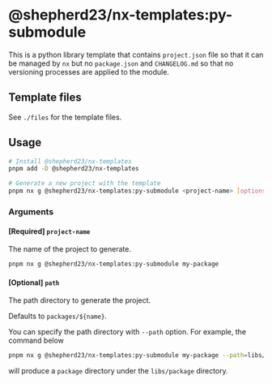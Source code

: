 # @shepherd23/nx-templates:py-submodule

This is a python library template
that contains `project.json` file so that it can be managed by `nx`
but no `package.json` and `CHANGELOG.md` so that no versioning processes
are applied to the module.

## Template files

See `./files` for the template files.

## Usage

```bash
# Install @shepherd23/nx-templates
pnpm add -D @shepherd23/nx-templates

# Generate a new project with the template
pnpm nx g @shepherd23/nx-templates:py-submodule <project-name> [options]
```

### Arguments

#### [Required] `project-name`

The name of the project to generate. 

```bash
pnpm nx g @shepherd23/nx-templates:py-submodule my-package
```

#### [Optional] `path`

The path directory to generate the project. 

Defaults to `packages/${name}`.

You can specify the path directory with `--path` option. For example, the command below

```bash
pnpm nx g @shepherd23/nx-templates:py-submodule my-package --path=libs/package
```

will produce a `package` directory under the `libs/package` directory.
